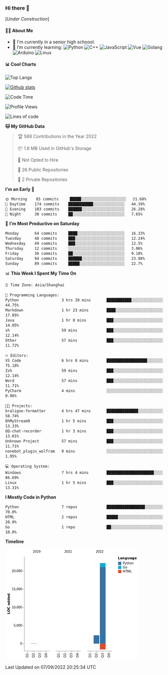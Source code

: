 ### Hi there 👋

\[*Under Construction*\]

<!--
**NoNormalCreeper/NoNormalCreeper** is a ✨ _special_ ✨ repository because its `README.md` (this file) appears on your GitHub profile.

Here are some ideas to get you started:

- 🔭 I’m currently working on ...
- 🌱 I’m currently learning ...
- 👯 I’m looking to collaborate on ...
- 🤔 I’m looking for help with ...
- 💬 Ask me about ...
- 📫 How to reach me: ...
- 😄 Pronouns: ...
- ⚡ Fun fact: ...
-->

#### 👩‍💻 About Me

- 🏫 I'm currently in a senior high schoool.
- 🌱 I’m currently learning: 
![Python](https://img.shields.io/badge/-Python-blue?style=flat-square&logo=Python&logoColor=fff)
![C++](https://img.shields.io/badge/-C%2B%2B-00599C?style=flat-square&logo=C%2B%2B&logoColor=fff)
![JavaScript](https://img.shields.io/badge/-JavaScript-ffca18?style=flat-square&logo=JavaScript&logoColor=fff)
![Vue](https://img.shields.io/badge/-Vue-4FC08D?style=flat-square&logo=Vue.js&logoColor=fff)
![Golang](https://img.shields.io/badge/-Go-007d9c?style=flat-square&logo=Go&logoColor=fff)
![Arduino](https://img.shields.io/badge/-Arduino-00979D?style=flat-square&logo=Arduino&logoColor=fff)
![Linux](https://img.shields.io/badge/-Linux-FCC624?style=flat-square&logo=Linux&logoColor=fff)

#### 📊 Cool Charts

![Top Langs](https://github-readme-stats.vercel.app/api/top-langs/?username=NoNormalCreeper&layout=compact)

[![Github stats](https://github-readme-stats.vercel.app/api?username=NoNormalCreeper&show_icons=true)](https://github.com/anuraghazra/github-readme-stats)

<!--START_SECTION:waka-->
![Code Time](http://img.shields.io/badge/Code%20Time-86%20hrs%2038%20mins-blue)

![Profile Views](http://img.shields.io/badge/Profile%20Views-4-blue)

![Lines of code](https://img.shields.io/badge/From%20Hello%20World%20I%27ve%20Written-23%20Thousand%20lines%20of%20code-blue)

**🐱 My GitHub Data** 

> 🏆 588 Contributions in the Year 2022
 > 
> 📦 1.8 MB Used in GitHub's Storage 
 > 
> 🚫 Not Opted to Hire
 > 
> 📜 26 Public Repositories 
 > 
> 🔑 2 Private Repositories  
 > 
**I'm an Early 🐤** 

```text
🌞 Morning    85 commits     █████░░░░░░░░░░░░░░░░░░░░   21.68% 
🌆 Daytime    174 commits    ███████████░░░░░░░░░░░░░░   44.39% 
🌃 Evening    103 commits    ██████░░░░░░░░░░░░░░░░░░░   26.28% 
🌙 Night      30 commits     ██░░░░░░░░░░░░░░░░░░░░░░░   7.65%

```
📅 **I'm Most Productive on Saturday** 

```text
Monday       64 commits     ████░░░░░░░░░░░░░░░░░░░░░   16.33% 
Tuesday      48 commits     ███░░░░░░░░░░░░░░░░░░░░░░   12.24% 
Wednesday    49 commits     ███░░░░░░░░░░░░░░░░░░░░░░   12.5% 
Thursday     12 commits     ░░░░░░░░░░░░░░░░░░░░░░░░░   3.06% 
Friday       36 commits     ██░░░░░░░░░░░░░░░░░░░░░░░   9.18% 
Saturday     94 commits     ██████░░░░░░░░░░░░░░░░░░░   23.98% 
Sunday       89 commits     █████░░░░░░░░░░░░░░░░░░░░   22.7%

```


📊 **This Week I Spent My Time On** 

```text
⌚︎ Time Zone: Asia/Shanghai

💬 Programming Languages: 
Python                   3 hrs 39 mins       ███████████░░░░░░░░░░░░░░   44.75% 
Markdown                 1 hr 23 mins        ████░░░░░░░░░░░░░░░░░░░░░   17.05% 
Java                     1 hr 8 mins         ███░░░░░░░░░░░░░░░░░░░░░░   14.05% 
sh                       59 mins             ███░░░░░░░░░░░░░░░░░░░░░░   12.14% 
Other                    57 mins             ███░░░░░░░░░░░░░░░░░░░░░░   11.72%

🔥 Editors: 
VS Code                  6 hrs 8 mins        ██████████████████░░░░░░░   75.18% 
Zsh                      59 mins             ███░░░░░░░░░░░░░░░░░░░░░░   12.14% 
Word                     57 mins             ███░░░░░░░░░░░░░░░░░░░░░░   11.71% 
PyCharm                  4 mins              ░░░░░░░░░░░░░░░░░░░░░░░░░   0.96%

🐱‍💻 Projects: 
braligne-formatter       4 hrs 47 mins       ██████████████░░░░░░░░░░░   58.74% 
OhMyStream9              1 hr 5 mins         ███░░░░░░░░░░░░░░░░░░░░░░   13.33% 
QQ-chat-recorder         1 hr 3 mins         ███░░░░░░░░░░░░░░░░░░░░░░   13.01% 
Unknown Project          57 mins             ███░░░░░░░░░░░░░░░░░░░░░░   11.71% 
nonebot_plugin_wolfram   9 mins              ░░░░░░░░░░░░░░░░░░░░░░░░░   1.95%

💻 Operating System: 
Windows                  7 hrs 4 mins        █████████████████████░░░░   86.69% 
Linux                    1 hr 5 mins         ███░░░░░░░░░░░░░░░░░░░░░░   13.31%

```

**I Mostly Code in Python** 

```text
Python                   7 repos             █████████████████░░░░░░░░   70.0% 
HTML                     2 repos             █████░░░░░░░░░░░░░░░░░░░░   20.0% 
Go                       1 repo              ██░░░░░░░░░░░░░░░░░░░░░░░   10.0%

```


**Timeline**

![Chart not found](https://raw.githubusercontent.com/NoNormalCreeper/NoNormalCreeper/main/charts/bar_graph.png) 


 Last Updated on 07/09/2022 20:25:34 UTC
<!--END_SECTION:waka-->

